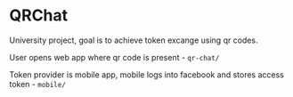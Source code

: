 # QRChat

University project, goal is to achieve token excange using qr codes.

User opens web app where qr code is present - `qr-chat/`

Token provider is mobile app, mobile logs into facebook and stores access token - `mobile/`

